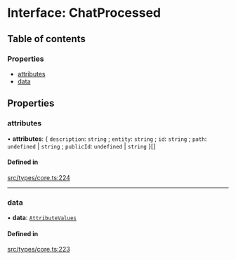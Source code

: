 # Interface: ChatProcessed

## Table of contents

### Properties

- [attributes](../wiki/ChatProcessed#attributes)
- [data](../wiki/ChatProcessed#data)

## Properties

### attributes

• **attributes**: \{ `description`: `string` ; `entity`: `string` ; `id`: `string` ; `path`: `undefined` \| `string` ; `publicId`: `undefined` \| `string`  }[]

#### Defined in

[src/types/core.ts:224](https://github.com/decisively-io/interview-sdk/blob/627ef82666aecd2a7bca80832b00b07c957b7ddc/src/types/core.ts#L224)

___

### data

• **data**: [`AttributeValues`](../wiki/Exports#attributevalues)

#### Defined in

[src/types/core.ts:223](https://github.com/decisively-io/interview-sdk/blob/627ef82666aecd2a7bca80832b00b07c957b7ddc/src/types/core.ts#L223)
